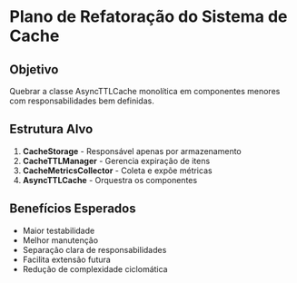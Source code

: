 # Plano de Refatoração do Sistema de Cache
## Objetivo
Quebrar a classe AsyncTTLCache monolítica em componentes menores com responsabilidades bem definidas.

## Estrutura Alvo
1. **CacheStorage** - Responsável apenas por armazenamento
2. **CacheTTLManager** - Gerencia expiração de itens  
3. **CacheMetricsCollector** - Coleta e expõe métricas
4. **AsyncTTLCache** - Orquestra os componentes

## Benefícios Esperados
- Maior testabilidade
- Melhor manutenção
- Separação clara de responsabilidades
- Facilita extensão futura
- Redução de complexidade ciclomática